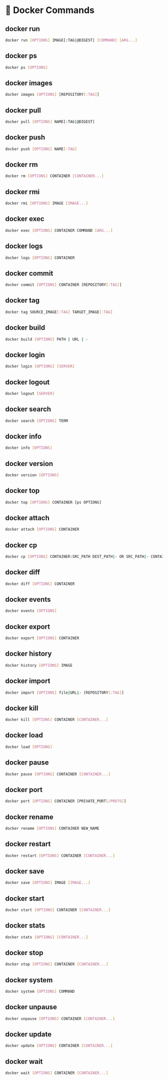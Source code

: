 # 🔴 Docker Commands

## docker run

```bash
docker run [OPTIONS] IMAGE[:TAG|@DIGEST] [COMMAND] [ARG...]
```

## docker ps

```bash
docker ps [OPTIONS]
```

## docker images

```bash
docker images [OPTIONS] [REPOSITORY[:TAG]]
```

## docker pull

```bash
docker pull [OPTIONS] NAME[:TAG|@DIGEST]
```

## docker push

```bash
docker push [OPTIONS] NAME[:TAG]
```

## docker rm

```bash
docker rm [OPTIONS] CONTAINER [CONTAINER...]
```

## docker rmi

```bash
docker rmi [OPTIONS] IMAGE [IMAGE...]
```

## docker exec

```bash
docker exec [OPTIONS] CONTAINER COMMAND [ARG...]
```

## docker logs

```bash
docker logs [OPTIONS] CONTAINER
```

## docker commit

```bash
docker commit [OPTIONS] CONTAINER [REPOSITORY[:TAG]]
```

## docker tag

```bash
docker tag SOURCE_IMAGE[:TAG] TARGET_IMAGE[:TAG]
```

## docker build

```bash
docker build [OPTIONS] PATH | URL | -
```

## docker login

```bash
docker login [OPTIONS] [SERVER]
```

## docker logout

```bash
docker logout [SERVER]
```

## docker search

```bash
docker search [OPTIONS] TERM
```

## docker info

```bash
docker info [OPTIONS]
```

## docker version

```bash
docker version [OPTIONS]
```

## docker top

```bash
docker top [OPTIONS] CONTAINER [ps OPTIONS]
```

## docker attach

```bash
docker attach [OPTIONS] CONTAINER
```

## docker cp

```bash
docker cp [OPTIONS] CONTAINER:SRC_PATH DEST_PATH|- OR SRC_PATH|- CONTAINER:DEST_PATH
```

## docker diff

```bash
docker diff [OPTIONS] CONTAINER
```

## docker events

```bash
docker events [OPTIONS]
```

## docker export

```bash
docker export [OPTIONS] CONTAINER
```

## docker history

```bash
docker history [OPTIONS] IMAGE
```

## docker import

```bash
docker import [OPTIONS] file|URL|- [REPOSITORY[:TAG]]
```

## docker kill

```bash
docker kill [OPTIONS] CONTAINER [CONTAINER...]
```

## docker load

```bash
docker load [OPTIONS]
```

## docker pause

```bash
docker pause [OPTIONS] CONTAINER [CONTAINER...]
```

## docker port

```bash
docker port [OPTIONS] CONTAINER [PRIVATE_PORT[/PROTO]]
```

## docker rename

```bash
docker rename [OPTIONS] CONTAINER NEW_NAME
```

## docker restart

```bash
docker restart [OPTIONS] CONTAINER [CONTAINER...]
```

## docker save

```bash
docker save [OPTIONS] IMAGE [IMAGE...]
```

## docker start

```bash
docker start [OPTIONS] CONTAINER [CONTAINER...]
```

## docker stats

```bash
docker stats [OPTIONS] [CONTAINER...]
```

## docker stop

```bash
docker stop [OPTIONS] CONTAINER [CONTAINER...]
```

## docker system

```bash
docker system [OPTIONS] COMMAND
```

## docker unpause

```bash
docker unpause [OPTIONS] CONTAINER [CONTAINER...]
```

## docker update

```bash
docker update [OPTIONS] CONTAINER [CONTAINER...]
```

## docker wait

```bash
docker wait [OPTIONS] CONTAINER [CONTAINER...]
```
